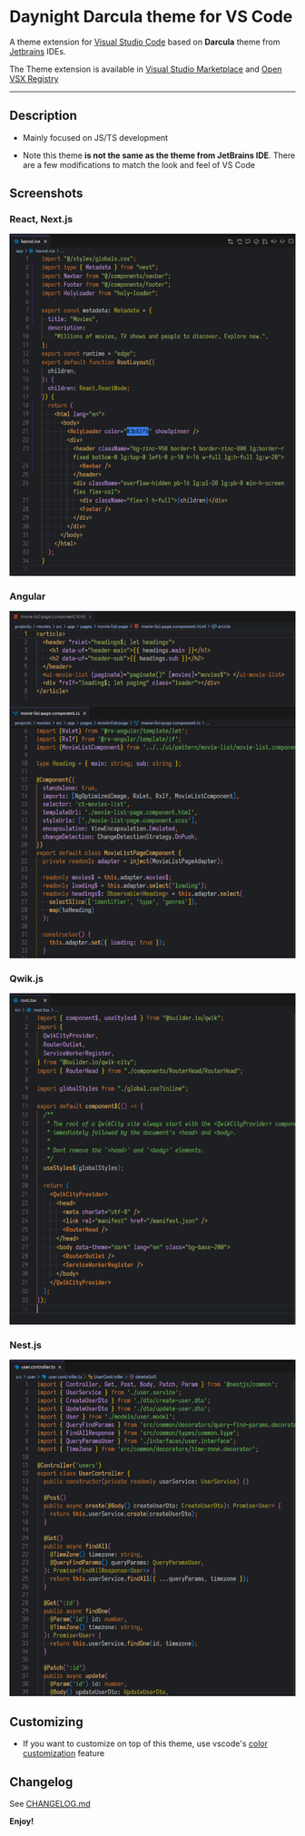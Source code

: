 # Daynight Darcula theme for VS Code

A theme extension for [Visual Studio Code](https://code.visualstudio.com) based on **Darcula** theme from [Jetbrains](https://www.jetbrains.com) IDEs.

The Theme extension is available in [Visual Studio Marketplace](https://marketplace.visualstudio.com/items?itemName=igolskyi.vscode-day-night-theme) and [Open VSX Registry](https://open-vsx.org/extension/igolskyi/vscode-day-night-theme)

---

## Description

- Mainly focused on JS/TS development

- Note this theme **is not the same as the theme from JetBrains IDE**. There are a few modifications to match the look and feel of VS Code


## Screenshots

### React, Next.js

![React, Next.js screenshot](https://github.com/igolskyi/daynight-darcula/raw/main/screenshots/next.png)

### Angular

![Angular screenshot](./screenshots/angular.png)

### Qwik.js

![Qwik.js screenshot](./screenshots/qwik.png)

### Nest.js

![Nest.js screenshot](https://raw.githubusercontent.com/igolskyi/daynight-darcula/main/screenshots/nest.png)


## Customizing

- If you want to customize on top of this theme, use vscode's [color customization](https://code.visualstudio.com/docs/getstarted/themes#_customizing-a-color-theme) feature

## Changelog

See [CHANGELOG.md]()

**Enjoy!**
